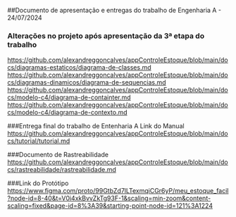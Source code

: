 ##Documento de apresentação e entregas do trabalho de Engenharia A - 24/07/2024

### Alterações no projeto após apresentação da 3ª etapa do trabalho
https://github.com/alexandreggoncalves/appControleEstoque/blob/main/docs/diagramas-estaticos/diagrama-de-classes.md
https://github.com/alexandreggoncalves/appControleEstoque/blob/main/docs/diagramas-dinamicos/diagrama-de-sequencias.md
https://github.com/alexandreggoncalves/appControleEstoque/blob/main/docs/modelo-c4/diagrama-de-containter.md
https://github.com/alexandreggoncalves/appControleEstoque/blob/main/docs/modelo-c4/diagrama-de-contexto.md

###Entrega final do trabalho de Entenharia A
Link do Manual
https://github.com/alexandreggoncalves/appControleEstoque/blob/main/docs/tutorial/tutorial.md

###Documento de Rastreabilidade
https://github.com/alexandreggoncalves/appControleEstoque/blob/main/docs/rastreabilidade/rastreabilidade.md

###Link do Protótipo
https://www.figma.com/proto/99GtbZd7lLTexmqiCGr6yP/meu_estoque_facil?node-id=8-40&t=V0i4xkBvvZkTg93F-1&scaling=min-zoom&content-scaling=fixed&page-id=8%3A39&starting-point-node-id=121%3A1224

